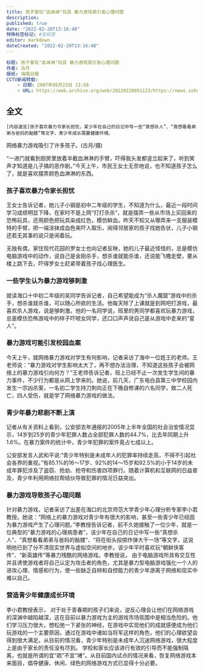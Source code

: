 ```yaml
---
title: 孩子爱玩"血淋淋"玩具 暴力游戏易引发心理问题
description:
published: true
date: "2022-02-20T13:16:48"
特殊标签标记: #无标签
editor: markdown
dateCreated: "2022-02-20T13:16:48"
---
```


```YAML
标题: 孩子爱玩"血淋淋"玩具 暴力游戏易引发心理问题
作者: 古月
报纸: 海南日报
CCTV新闻转载:
    - 日期: 2007年05月23日 13:58
    - URL: https://web.archive.org/web/20220220051123/https://news.sohu.com/20061212/n246991278.shtml
```

## 全文

    [内容速览]孩子喜欢暴力令家长担忧，某少年在自己的日记中写一些“真想杀人”、“真想看看弟弟与爸妈的骷髅”等文字，青少年成长需要健康环境。

网络暴力游戏吸引了许多孩子。(古月/摄)

“一进门就看到厨房里放着半截血淋淋的手臂，吓得我头发都竖立起来了，听到笑声才知道是儿子搞的恶作剧。”今天上午，市民王女士无奈地说，也不知道孩子怎么了，就是喜欢摆弄颜色血淋淋的东西。

### 孩子喜欢暴力令家长担忧

王女士告诉记者，她儿子小钢是初中二年级的学生，不知道为什么，最近一段时间学习成绩明显下降，在家时不是上网“打打杀杀”，就是摆弄一些从市场上买回来的恐怖玩具，还用颜色把玩具染成红色，模仿鲜血。昨天不知又从哪弄来一支服装模特的手臂，把一端涂抹成血色来吓人取乐，闹得邻居家的孩子找她告状，儿子小钢还若无其事的说只是闹着玩。

无独有偶，家住现代花园的罗女士也向记者反映，她的儿子最近怪怪的，总是模仿电脑游戏中的动作，说自己是金刚杀手，想杀谁就能杀谁，还说能飞檐走壁，要从楼上跳下去，吓得罗女士赶紧带着孩子找心理医生。

### 一些学生认为暴力游戏够刺激

就读海口十中初二年级的吴同学告诉记者，自己希望能成为“杀人魔窟”游戏中的杀手，想杀谁就杀谁，可以随心所欲的生活。他每天除了上课就是到网吧打游戏，最喜欢杀人游戏，说是够刺激。他的一名同学说，班里的男同学都喜欢玩暴力游戏，总是模仿恐怖游戏中的样子吓唬女同学，还口口声声说自己是从游戏中走来的“星人”。

### 暴力游戏可能引发校园血案

今天上午，就网络暴力游戏对学生有何影响，记者采访了海中一位姓王的老师。王老师说：“暴力游戏对学生影响太大了，再不想办法治理，不知道这些孩子会被网络上的暴力游戏引向何方？”王老师告诉记者，班上已经不止一次发生学生间的暴力事件，不少行为都是从网上学来的。她说，前几天，广东电白县第三中学校园内发生一宗凶杀案，一名初二学生持刀刺向正在下晚自修课的六名同学，致二人死亡，四人受伤，就是学了网络暴力游戏的做法。

### 青少年暴力悲剧不断上演

记者从有关资料上看到，公安部去年通报的2005年上半年全国的社会治安情况显示，14岁到25岁的青少年犯罪人数占全部犯罪人数的44.7%，比去年同期上升1.6%。在暴力案件的统计中，青少年犯罪的案件竟占七成以上。

公安部发言人武和平说:“青少年特别是未成年人的犯罪率持续走高，不得不引起社会各界的重视。”有85.1%的16～17岁、92%的14～15岁和92.5%的小于14岁的未成年罪犯涉及了盗窃、抢劫、抢夺和伤害四项罪行。随着计算机和互联网的日益普及，青少年利用网络拉帮结伙导致犯罪的情况日益突出。

### 暴力游戏导致孩子心理问题

针对暴力游戏，记者采访了出差在海口的北京师范大学青少年心理分析专家李小君教授。她说：“网络上的暴力游戏对青少年有很大的影响，甚至一些青少年已经因为暴力游戏产生了心理问题。”李教授告诉记者，前不久她接触了一位少年，就是一位典型的“暴力游戏的心理病患者”，该少年在自己的日记中写一些“真想杀人”、“真想看看弟弟与爸妈的骷髅”、“将在街头投掷炸弹大干一场”等文字，这说明他已到了分不清现实世界与虚拟空间的地步。该少年平时喜欢玩“朝鲜侠客传”、“新英雄传”等暴力残酷的网络游戏。李教授说， 由于电脑游戏所具有交互性并且诱使游戏者将自己认定为攻击者的角色，尤其是暴力型电脑游戏强化一个人的进攻心理、情感和行为，使一些缺乏自辨和自控能力的青少年游离于网络和现实中难以自己。

### 营造青少年健康成长环境

李小君教授表示， 对于处于青春期的孩子们来说，逆反心理会让他们在网络游戏的深渊中越陷越深，这在目前以暴力游戏为主的游戏市场氛围中是相当危险的。他们学习压力很大，想松弛一下紧张的神经，在游戏中实现他们的成就感便成为他们玩游戏的一个主要原因，通过在游戏中诸如当将军这样的角色，他们的心理欲望会得到很大满足。从目前的情况看，青少年特别是未成年人沉迷网络游戏，很大程度上是由于家长的责任没有尽到。 学校和家长应该进行有效的引导而不能强制隔离，也就是所谓的宜“疏”不宜“堵”。从目前国内试点的情况来看，恢复网络游戏本来面目，倡导健康、休闲、绿色的网络游戏方式已显得十分必要。 
